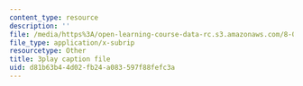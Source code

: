```yaml
---
content_type: resource
description: ''
file: /media/https%3A/open-learning-course-data-rc.s3.amazonaws.com/8-01sc-classical-mechanics-fall-2016/d81b63b44d02fb24a083597f88fefc3a_fLuyZ7ayDog.srt
file_type: application/x-subrip
resourcetype: Other
title: 3play caption file
uid: d81b63b4-4d02-fb24-a083-597f88fefc3a
---
```


